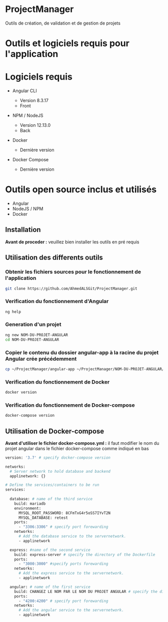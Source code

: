 # ProjectManager
Outils de création, de validation et de gestion de projets


# Outils et logiciels requis pour l'application

# Logiciels requis #

- Angular CLI
  * Version 8.3.17
  * Front


- NPM / NodeJS
  * Version 12.13.0
  * Back

- Docker
  * Dernière version
  
- Docker Compose
  * Dernière version

# Outils open source inclus et utilisés #

  * Angular
  * NodeJS / NPM
  * Docker
  
## Installation

**Avant de proceder :** veuillez bien installer les outils en pré requis

## Utilisation des differents outils


### Obtenir les fichiers sources pour le fonctionnement de l'application

```bash
git clone https://github.com/AhmedALSGit/ProjectManager.git
```

### Verification du fonctionnement d'Angular

```bash
ng help
```

### Generation d'un projet

```bash
ng new NOM-DU-PROJET-ANGULAR
cd NOM-DU-PROJET-ANGULAR
```

### Copier le contenu du dossier angular-app à la racine du projet Angular crée précédemment

```bash
cp ~/ProjectManager/angular-app ~/ProjectManager/NOM-DU-PROJET-ANGULAR/
```


### Verification du fonctionnement de Docker

```bash
docker version
```

### Verification du fonctionnement de Docker-compose

```bash
docker-compose version
```

## Utilisation de Docker-compose

**Avant d'utiliser le fichier docker-compose.yml :** il faut modifier le nom du projet angular dans le fichier docker-compose comme indiqué en bas

```bash
version: '3.7' # specify docker-compose version

networks:
  # Server network to hold database and backend
  applinetwork: {}

# Define the services/containers to be run
services:
  
  database: # name of the third service
    build: mariadb
    environment:
      MYSQL_ROOT_PASSWORD: 8CFmTxG4r5oSS7IYvT2N
      MYSQL_DATABASE: retest
    ports:
      - "3306:3306" # specify port forewarding
    networks:
      # Add the database service to the servernetwork.
      - applinetwork

  express: #name of the second service
    build: express-server # specify the directory of the Dockerfile
    ports:
      - "3000:3000" #specify ports forewarding
    networks:
      # Add the express service to the servernetwork.
      - applinetwork

  angular: # name of the first service
    build: CHANGEZ LE NOM PAR LE NOM DU PROJET ANGULAR # specify the directory of the Dockerfile
    ports:
      - "4200:4200" # specify port forewarding
    networks:
      # Add the angular service to the servernetwork.
      - applinetwork
```
